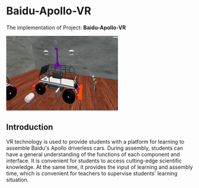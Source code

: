 # Baidu-Apollo-VR

The implementation of Project: **Baidu-Apollo-VR**

<img src="./img/car.jpg" width="300" height="200"></img>

## Introduction
VR technology is used to provide students with a platform for learning to assemble Baidu's Apollo driverless cars. During assembly, students can have a general understanding of the functions of each component and interface. It is convenient for students to access cutting-edge scientific knowledge. At the same time, it provides the input of learning and assembly time, which is convenient for teachers to supervise students' learning situation.
